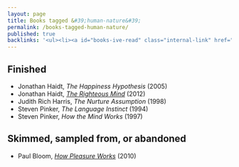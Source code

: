 ```yaml
---
layout: page
title: Books tagged &#39;human-nature&#39;
permalink: /books-tagged-human-nature/
published: true
backlinks: '<ul><li><a id="books-ive-read" class="internal-link" href="/books-ive-read/">Books I&#39;ve read</a></li></ul>'
---
```




## Finished 
* Jonathan Haidt, _The Happiness Hypothesis_ (2005) 
* Jonathan Haidt, _<a id="haidt-righteous-mind" class="internal-link" href="/haidt-righteous-mind/">The Righteous Mind</a>_ (2012) 
* Judith Rich Harris, _The Nurture Assumption_ (1998) 
* Steven Pinker, _The Language Instinct_ (1994) 
* Steven Pinker, _How the Mind Works_ (1997) 


## Skimmed, sampled from, or abandoned 
* Paul Bloom, _<a id="bloom-how-pleasure-works" class="internal-link" href="/bloom-how-pleasure-works/">How Pleasure Works</a>_ (2010) 
